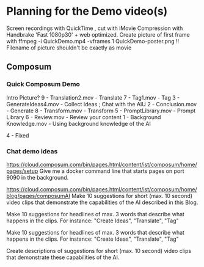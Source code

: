 # Planning for the Demo video(s)

Screen recordings with QuickTime , cut with iMovie
Compression with Handbrake 'Fast 1080p30' + web optimized.
Create picture of first frame with
ffmpeg -i QuickDemo.mp4 -vframes 1 QuickDemo-poster.png
!! Filename of picture shouldn't be exactly as movie

## Composum

### Quick Composum Demo

Intro Picture?
9 - Translation2.mov - Translate
7 - Tag1.mov - Tag
3 - GenerateIdeas4.mov - Collect Ideas ; Chat with the AIU
2 - Conclusion.mov - Generate
8 - Transform.mov - Transform
5 - PromptLibrary.mov - Prompt Library
6 - Review.mov - Review your content
1 - Background Knowledge.mov - Using background knowledge of the AI

4 - Fixed

### Chat demo ideas
https://cloud.composum.com/bin/pages.html/content/ist/composum/home/pages/setup
Give me a docker command line that starts pages on port 9090 in the background.

https://cloud.composum.com/bin/pages.html/content/ist/composum/home/blog/pages/composumAI
Make 10 suggestions for short (max. 10 second) video clips that demonstrate the capabilities of the AI described in this Blog.

Make 10 suggestions for headlines of max. 3 words that describe what happens in the clips. For instance: "Create Ideas", "Translate", "Tag"

Make 10 suggestions for headlines of max. 3 words that describe what happens in the clips. For instance: "Create Ideas", "Translate", "Tag"

Create descriptions of suggestions for short (max. 10 second) video clips that demonstrate these capabilities of the AI.
